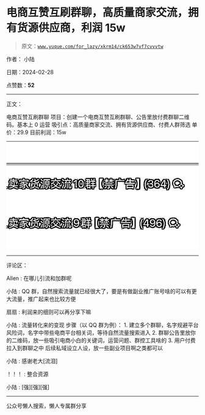 # 电商互赞互刷群聊，高质量商家交流，拥有货源供应商，利润 15w

> 原文：[`www.yuque.com/for_lazy/xkrm14/ck653w7vf7cvvvtw`](https://www.yuque.com/for_lazy/xkrm14/ck653w7vf7cvvvtw)

作者： 小陆

日期：2024-02-28

点赞数：**52**

* * *

正文：

电商互赞互刷群聊 项目：创建一个电商互赞互刷群聊、公告里放付费群聊二维码。基本上 0 运营 吸引点：高质量商家交流、拥有货源供应商、付费人群筛选 单价：29.9
目前利润：15w

![](img/d7fc1295c420f7ea48221c60f873d42a.png)

* * *

评论区：

Allen : 在哪儿引流和加群呢

小陆 : QQ 群，自然搜索流量就已经很大了，要是有做副业推广账号啥的可以有更大流量，推广起来也比较方便

扇扇 : 利润来的细则可以再分享下嘛

小陆 : 流量转化来的变现 步骤（以 QQ 群为例）： 1\. 建立多个群聊，名字规避平台风险词，名字中带些电商平台相关词，等待自然流量搜索进入 2.
群聊公告里放你的二维码，放一些吸引电商小白的关键词，运营问题、群控工具啥的 3\. 用户付费拉入到群聊之中 后续私域设立人设，放一些副业项目啊之类都可以

小陆 : 感谢老大[流泪]

！！！ : 整合资源

小陆 : [强][强][强]

* * *

公众号懒人搜索，懒人专属群分享